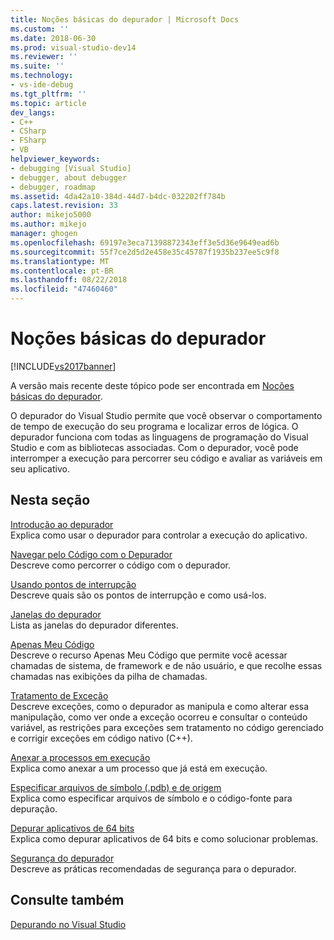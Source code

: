 ```yaml
---
title: Noções básicas do depurador | Microsoft Docs
ms.custom: ''
ms.date: 2018-06-30
ms.prod: visual-studio-dev14
ms.reviewer: ''
ms.suite: ''
ms.technology:
- vs-ide-debug
ms.tgt_pltfrm: ''
ms.topic: article
dev_langs:
- C++
- CSharp
- FSharp
- VB
helpviewer_keywords:
- debugging [Visual Studio]
- debugger, about debugger
- debugger, roadmap
ms.assetid: 4da42a10-384d-44d7-b4dc-032202ff784b
caps.latest.revision: 33
author: mikejo5000
ms.author: mikejo
manager: ghogen
ms.openlocfilehash: 69197e3eca71398872343eff3e5d36e9649ead6b
ms.sourcegitcommit: 55f7ce2d5d2e458e35c45787f1935b237ee5c9f8
ms.translationtype: MT
ms.contentlocale: pt-BR
ms.lasthandoff: 08/22/2018
ms.locfileid: "47460460"
---
```

# <a name="debugger-basics"></a>Noções básicas do depurador
[!INCLUDE[vs2017banner](../includes/vs2017banner.md)]

A versão mais recente deste tópico pode ser encontrada em [Noções básicas do depurador](https://docs.microsoft.com/visualstudio/debugger/debugger-basics). 

O depurador do Visual Studio permite que você observar o comportamento de tempo de execução do seu programa e localizar erros de lógica. O depurador funciona com todas as linguagens de programação do Visual Studio e com as bibliotecas associadas. Com o depurador, você pode interromper a execução para percorrer seu código e avaliar as variáveis em seu aplicativo.
  
## <a name="in-this-section"></a>Nesta seção  
 [Introdução ao depurador](../debugger/getting-started-with-the-debugger.md)  
 Explica como usar o depurador para controlar a execução do aplicativo.  
  
 [Navegar pelo Código com o Depurador](../debugger/navigating-through-code-with-the-debugger.md)  
 Descreve como percorrer o código com o depurador.  
  
 [Usando pontos de interrupção](../debugger/using-breakpoints.md)  
 Descreve quais são os pontos de interrupção e como usá-los.  
  
 [Janelas do depurador](../debugger/debugger-windows.md)  
 Lista as janelas do depurador diferentes.  
  
 [Apenas Meu Código](../debugger/just-my-code.md)  
 Descreve o recurso Apenas Meu Código que permite você acessar chamadas de sistema, de framework e de não usuário, e que recolhe essas chamadas nas exibições da pilha de chamadas.  
  
 [Tratamento de Exceção](../debugger/managing-exceptions-with-the-debugger.md)  
 Descreve exceções, como o depurador as manipula e como alterar essa manipulação, como ver onde a exceção ocorreu e consultar o conteúdo variável, as restrições para exceções sem tratamento no código gerenciado e corrigir exceções em código nativo (C++).  
  
 [Anexar a processos em execução](../debugger/attach-to-running-processes-with-the-visual-studio-debugger.md)  
 Explica como anexar a um processo que já está em execução.  
  
 [Especificar arquivos de símbolo (.pdb) e de origem](../debugger/specify-symbol-dot-pdb-and-source-files-in-the-visual-studio-debugger.md)  
 Explica como especificar arquivos de símbolo e o código-fonte para depuração.  
  
 [Depurar aplicativos de 64 bits](../debugger/debug-64-bit-applications.md)  
 Explica como depurar aplicativos de 64 bits e como solucionar problemas.  
  
 [Segurança do depurador](../debugger/debugger-security.md)  
 Descreve as práticas recomendadas de segurança para o depurador.  
  
## <a name="see-also"></a>Consulte também  
 [Depurando no Visual Studio](../debugger/debugging-in-visual-studio.md)



